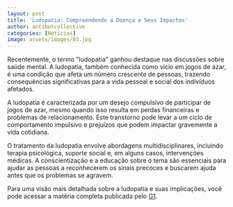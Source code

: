 ```yaml
---
layout: post
title: 'Ludopatia: Compreendendo a Doença e Seus Impactos'
author: antibetcollective
categories: [Notícias]
image: assets/images/03.jpg
---
```


Recentemente, o termo "ludopatia" ganhou destaque nas discussões sobre saúde mental. A ludopatia, também conhecida como vício em jogos de azar, é uma condição que afeta um número crescente de pessoas, trazendo consequências significativas para a vida pessoal e social dos indivíduos afetados.

A ludopatia é caracterizada por um desejo compulsivo de participar de jogos de azar, mesmo quando isso resulta em perdas financeiras e problemas de relacionamento. Este transtorno pode levar a um ciclo de comportamento impulsivo e prejuízos que podem impactar gravemente a vida cotidiana.

O tratamento da ludopatia envolve abordagens multidisciplinares, incluindo terapia psicológica, suporte social e, em alguns casos, intervenções médicas. A conscientização e a educação sobre o tema são essenciais para ajudar as pessoas a reconhecerem os sinais precoces e buscarem ajuda antes que os problemas se agravem.

Para uma visão mais detalhada sobre a ludopatia e suas implicações, você pode acessar a matéria completa publicada pelo [G1](https://g1.globo.com/saude/saude-mental/noticia/2024/07/16/ludopatia-entenda-o-que-e-a-doenc.ghtml).
